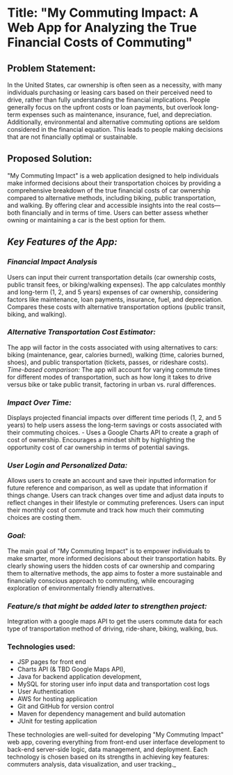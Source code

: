 # Title: "My Commuting Impact: A Web App for Analyzing the True Financial Costs of Commuting"

## **Problem Statement:**
In the United States, car ownership is often seen as a necessity, with many individuals purchasing or leasing cars based on their perceived need to drive, rather than fully understanding the financial implications. People generally focus on the upfront costs or loan payments, but overlook long-term expenses such as maintenance, insurance, fuel, and depreciation. Additionally, environmental and alternative commuting options are seldom considered in the financial equation. This leads to people making decisions that are not financially optimal or sustainable.

## **Proposed Solution:**
"My Commuting Impact" is a web application designed to help individuals make informed decisions about their transportation choices by providing a comprehensive breakdown of the true financial costs of car ownership compared to alternative methods, including biking, public transportation, and walking. By offering clear and accessible insights into the real costs—both financially and in terms of time. Users can better assess whether owning or maintaining a car is the best option for them.

## _**Key Features of the App:**_

### _Financial Impact Analysis_
Users can input their current transportation details (car ownership costs, public transit fees, or biking/walking expenses).
The app calculates monthly and long-term (1, 2, and 5 years) expenses of car ownership, considering factors like maintenance, loan payments, insurance, fuel, and depreciation.
Compares these costs with alternative transportation options (public transit, biking, and walking).

### _Alternative Transportation Cost Estimator:_
The app will factor in the costs associated with using alternatives to cars: biking (maintenance, gear, calories burned), walking (time, calories burned, shoes), and public transportation (tickets, passes, or rideshare costs).
_Time-based comparison:_ The app will account for varying commute times for different modes of transportation, such as how long it takes to drive versus bike or take public transit, factoring in urban vs. rural differences.
### _Impact Over Time:_
Displays projected financial impacts over different time periods (1, 2, and 5 years) to help users assess the long-term savings or costs associated with their commuting choices. - Uses a Google Charts API to create a graph of cost of ownership.
Encourages a mindset shift by highlighting the opportunity cost of car ownership in terms of potential savings.

### _User Login and Personalized Data:_
Allows users to create an account and save their inputted information for future reference and comparison, as well as update that information if things change.
Users can track changes over time and adjust data inputs to reflect changes in their lifestyle or commuting preferences.
Users can input their monthly cost of commute and track how much their commuting choices are costing them.

### _Goal:_
The main goal of "My Commuting Impact" is to empower individuals to make smarter, more informed decisions about their transportation habits. By clearly showing users the hidden costs of car ownership and comparing them to alternative methods, the app aims to foster a more sustainable and financially conscious approach to commuting, while encouraging exploration of environmentally friendly alternatives.

### _Feature/s that might be added later to strengthen project:_
Integration with a google maps API to get the users commute data for each type of transportation method of driving, ride-share, biking, walking, bus. 

### Technologies used:
* JSP pages for front end
* Charts API (& TBD Google Maps API),
* Java for backend application development,
* MySQL for storing user info input data and transportation cost logs
* User Authentication
* AWS for hosting application
* Git and GitHub for version control
* Maven for dependency management and build automation
* JUnit for testing application

These technologies are well-suited for developing "My Commuting Impact" web app, covering everything from front-end user interface development to back-end server-side logic, data management, and deployment. Each technology is chosen based on its strengths in achieving key features: commuters analysis, data visualization, and user tracking._
